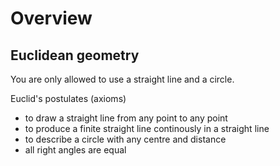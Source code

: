 # Overview

## Euclidean geometry
You are only allowed to use a straight line and a circle.  

Euclid's postulates (axioms)  
- to draw a straight line from any point to any point
- to produce a finite straight line continously in a straight line
- to describe a circle with any centre and distance
- all right angles are equal


